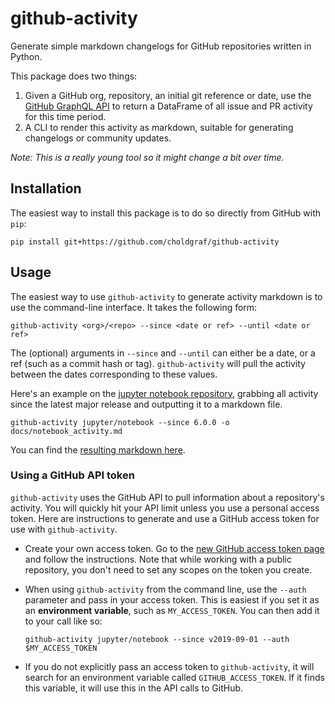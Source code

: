 # github-activity

Generate simple markdown changelogs for GitHub repositories written in Python.

This package does two things:

1. Given a GitHub org, repository, an initial git reference or date, use the
   [GitHub GraphQL API](https://developer.github.com/v4/) to return a DataFrame
   of all issue and PR activity for this time period.
2. A CLI to render this activity as markdown, suitable for generating changelogs or
   community updates.

*Note: This is a really young tool so it might change a bit over time.*

## Installation

The easiest way to install this package is to do so directly from GitHub with `pip`:

```
pip install git+https://github.com/choldgraf/github-activity
```

## Usage

The easiest way to use `github-activity` to generate activity markdown is to use
the command-line interface. It takes the following form:

```
github-activity <org>/<repo> --since <date or ref> --until <date or ref>
```

The (optional) arguments in `--since` and `--until` can either be a date, or
a ref (such as a commit hash or tag). `github-activity` will pull the activity
between the dates corresponding to these values.

Here's an example on the
[jupyter notebook repository](https://github.com/jupyter/notebook), grabbing all
activity since the latest major release and outputting it to a markdown file.

```
github-activity jupyter/notebook --since 6.0.0 -o docs/notebook_activity.md
```

You can find the [resulting markdown here](docs/notebook_activity.md).

### Using a GitHub API token

`github-activity` uses the GitHub API to pull information about a repository's activity.
You will quickly hit your API limit unless you use a personal access token. Here are
instructions to generate and use a GitHub access token for use with `github-activity`.

* Create your own access token. Go to the [new GitHub access token page](https://github.com/settings/tokens/new)
  and follow the instructions. Note that while working with a public repository,
  you don't need to set any scopes on the token you create.
* When using `github-activity` from the command line, use the `--auth` parameter and pass
  in your access token. This is easiest if you set it as an **environment variable**,
  such as `MY_ACCESS_TOKEN`. You can then add it to your call like so:

  ```
  github-activity jupyter/notebook --since v2019-09-01 --auth $MY_ACCESS_TOKEN
  ```
* If you do not explicitly pass an access token to `github-activity`, it will search
  for an environment variable called `GITHUB_ACCESS_TOKEN`. If it finds this variable,
  it will use this in the API calls to GitHub.
